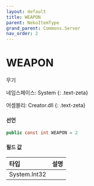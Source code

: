 ```yaml
---
layout: default
title: WEAPON
parent: NekoItemType
grand_parent: Commons.Server
nav_order: 2
---
```


<!-- 아래로 편집 -->

# WEAPON
무기

네임스페이스: System
{: .text-zeta}

어셈블리: Creator.dll
{: .text-zeta}

#### 선언

```cs
public const int WEAPON = 2
```

#### 필드 값

|타입|설명|
|:-|:-|
|System.Int32|

<!-- #### 예제

```lua
    예제 코드
``` -->

